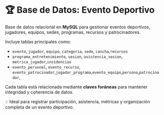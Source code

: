 # 🏆 Base de Datos: Evento Deportivo

Base de datos relacional en **MySQL** para gestionar eventos deportivos, jugadores, equipos, sedes, programas, recursos y patrocinadores.

Incluye tablas principales como:
- `evento`, `jugador`, `equipo`, `categoria`, `sede`, `cancha`,`recursos`
- `programa_entretenimiento`, `sesion`, `asistencia_sesion`, `metrica_jugador`,`insidencias`
- `evento_personal`, `evento_recurso`, `evento_patrocinador`,`jugador_programa`,`evento_equipo`,`persona`,`patrocinador`,

Cada tabla está relacionada mediante **claves foráneas** para mantener integridad y coherencia de datos.

💡 Ideal para registrar participación, asistencia, métricas y organización completa de un evento deportivo.
